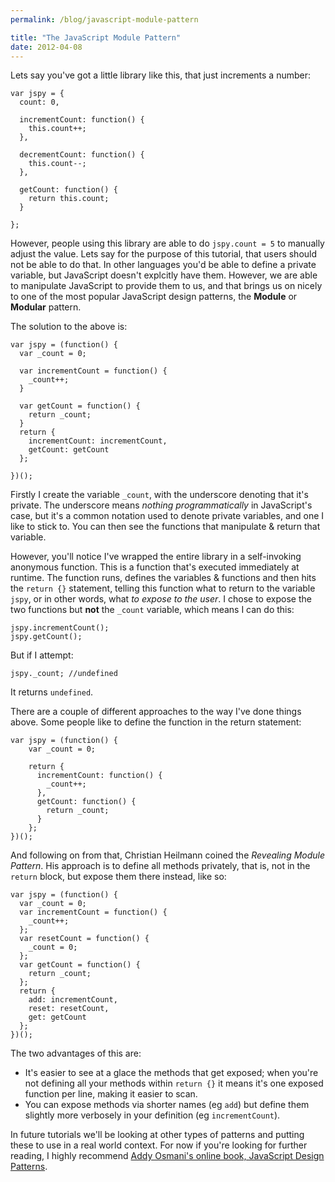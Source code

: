```yaml
---
permalink: /blog/javascript-module-pattern

title: "The JavaScript Module Pattern"
date: 2012-04-08
---
```


Lets say you've got a little library like this, that just increments a number:

    var jspy = {
      count: 0,

      incrementCount: function() {
        this.count++;
      },

      decrementCount: function() {
        this.count--;
      },

      getCount: function() {
        return this.count;
      }

    };

However, people using this library are able to do `jspy.count = 5` to manually adjust the value. Lets say for the purpose of this tutorial, that users should not be able to do that. In other languages you'd be able to define a private variable, but JavaScript doesn't explcitly have them. However, we are able to manipulate JavaScript to provide them to us, and that brings us on nicely to one of the most popular JavaScript design patterns, the **Module** or **Modular** pattern.

The solution to the above is:

    var jspy = (function() {
      var _count = 0;

      var incrementCount = function() {
        _count++;
      }

      var getCount = function() {
        return _count;
      }
      return {
        incrementCount: incrementCount,
        getCount: getCount
      };

    })();

Firstly I create the variable `_count`, with the underscore denoting that it's private. The underscore means _nothing programmatically_ in JavaScript's case, but it's a common notation used to denote private variables, and one I like to stick to. You can then see the functions that manipulate & return that variable.

However, you'll notice I've wrapped the entire library in a self-invoking anonymous function. This is a function that's executed immediately at runtime. The function runs, defines the variables & functions and then hits the `return {}` statement, telling this function what to return to the variable `jspy`, or in other words, what _to expose to the user_. I chose to expose the two functions but **not** the `_count` variable, which means I can do this:

    jspy.incrementCount();
    jspy.getCount();

But if I attempt:

    jspy._count; //undefined

It returns `undefined`.

There are a couple of different approaches to the way I've done things above. Some people like to define the function in the return statement:

    var jspy = (function() {
    	var _count = 0;

    	return {
    	  incrementCount: function() {
    	    _count++;
    	  },
    	  getCount: function() {
    	    return _count;
    	  }
    	};
    })();

And following on from that, Christian Heilmann coined the _Revealing Module Pattern_. His approach is to define all methods privately, that is, not in the `return` block, but expose them there instead, like so:

    var jspy = (function() {
      var _count = 0;
      var incrementCount = function() {
        _count++;
      };
      var resetCount = function() {
        _count = 0;
      };
      var getCount = function() {
        return _count;
      };
      return {
        add: incrementCount,
        reset: resetCount,
        get: getCount
      };
    })();

The two advantages of this are:

* It's easier to see at a glace the methods that get exposed; when you're not defining all your methods within `return {}` it means it's one exposed function per line, making it easier to scan.
* You can expose methods via shorter names (eg `add`) but define them slightly more verbosely in your definition (eg `incrementCount`).

In future tutorials we'll be looking at other types of patterns and putting these to use in a real world context. For now if you're looking for further reading, I highly recommend [Addy Osmani's online book, JavaScript Design Patterns](http://addyosmani.com/resources/essentialjsdesignpatterns/book/).
